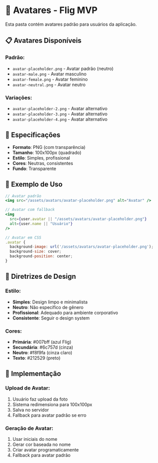 # 👤 Avatares - Flig MVP

Esta pasta contém avatares padrão para usuários da aplicação.

## 📋 Avatares Disponíveis

### Padrão:
- `avatar-placeholder.png` - Avatar padrão (neutro)
- `avatar-male.png` - Avatar masculino
- `avatar-female.png` - Avatar feminino
- `avatar-neutral.png` - Avatar neutro

### Variações:
- `avatar-placeholder-2.png` - Avatar alternativo
- `avatar-placeholder-3.png` - Avatar alternativo
- `avatar-placeholder-4.png` - Avatar alternativo

## 🎨 Especificações

- **Formato**: PNG (com transparência)
- **Tamanho**: 100x100px (quadrado)
- **Estilo**: Simples, profissional
- **Cores**: Neutras, consistentes
- **Fundo**: Transparente

## 📝 Exemplo de Uso

```jsx
// Avatar padrão
<img src="/assets/avatars/avatar-placeholder.png" alt="Avatar" />

// Avatar com fallback
<img 
  src={user.avatar || "/assets/avatars/avatar-placeholder.png"} 
  alt={user.name || "Usuário"} 
/>

// Avatar em CSS
.avatar {
  background-image: url('/assets/avatars/avatar-placeholder.png');
  background-size: cover;
  background-position: center;
}
```

## 🎯 Diretrizes de Design

### Estilo:
- **Simples**: Design limpo e minimalista
- **Neutro**: Não específico de gênero
- **Profissional**: Adequado para ambiente corporativo
- **Consistente**: Seguir o design system

### Cores:
- **Primária**: #007bff (azul Flig)
- **Secundária**: #6c757d (cinza)
- **Neutro**: #f8f9fa (cinza claro)
- **Texto**: #212529 (preto)

## 🔄 Implementação

### Upload de Avatar:
1. Usuário faz upload da foto
2. Sistema redimensiona para 100x100px
3. Salva no servidor
4. Fallback para avatar padrão se erro

### Geração de Avatar:
1. Usar iniciais do nome
2. Gerar cor baseada no nome
3. Criar avatar programaticamente
4. Fallback para avatar padrão
